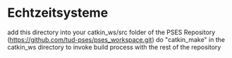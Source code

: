 # Echtzeitsysteme

add this directory into your catkin_ws/src folder of the PSES Repository (https://github.com/tud-pses/pses_workspace.git)
do "catkin_make" in the catkin_ws directory to invoke build process with the rest of the repository
